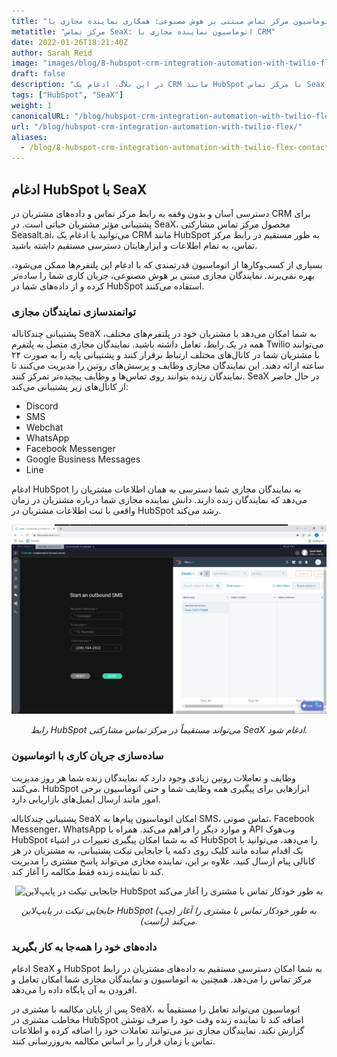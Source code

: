 ```yaml
---
title: "اتوماسیون مرکز تماس مبتنی بر هوش مصنوعی: همکاری نماینده مجازی با CRM"
metatitle: "مرکز تماس SeaX: اتوماسیون نماینده مجازی با CRM"
date: 2022-01-26T18:21:40Z
author: Sarah Reid
image: "images/blog/8-hubspot-crm-integration-automation-with-twilio-flex-contact-center/flex-hubspot.png"
draft: false
description: "در این بلاگ، ادغام یک CRM مانند HubSpot با مرکز تماس Seax را بررسی می‌کنیم که دسترسی مستقیم به تمام اطلاعات و ابزارهایتان را فراهم می‌کند."
tags: ["HubSpot", "SeaX"]
weight: 1  
canonicalURL: "/blog/hubspot-crm-integration-automation-with-twilio-flex/"
url: "/blog/hubspot-crm-integration-automation-with-twilio-flex/"
aliases: 
  - /blog/8-hubspot-crm-integration-automation-with-twilio-flex-contact-center/
---
```


## ادغام HubSpot با SeaX

دسترسی آسان و بدون وقفه به رابط مرکز تماس و داده‌های مشتریان در CRM برای پشتیبانی مؤثر مشتریان حیاتی است. در SeaX، محصول مرکز تماس مشارکتی Seasalt.ai، می‌توانید با ادغام یک CRM مانند HubSpot به طور مستقیم در رابط مرکز تماس، به تمام اطلاعات و ابزارهایتان دسترسی مستقیم داشته باشید.

بسیاری از کسب‌وکارها از اتوماسیون قدرتمندی که با ادغام این پلتفرم‌ها ممکن می‌شود، بهره نمی‌برند. نمایندگان مجازی مبتنی بر هوش مصنوعی، جریان کاری شما را ساده‌تر کرده و از داده‌های شما در HubSpot استفاده می‌کنند.

### توانمندسازی نمایندگان مجازی

پشتیبانی چندکاناله SeaX به شما امکان می‌دهد با مشتریان خود در پلتفرم‌های مختلف، همه در یک رابط، تعامل داشته باشید. نمایندگان مجازی متصل به پلتفرم Twilio می‌توانند با مشتریان شما در کانال‌های مختلف ارتباط برقرار کنند و پشتیبانی پایه را به صورت ۲۴ ساعته ارائه دهند. این نمایندگان مجازی وظایف و پرسش‌های روتین را مدیریت می‌کنند تا نمایندگان زنده بتوانند روی تماس‌ها و وظایف پیچیده‌تر تمرکز کنند. SeaX در حال حاضر از کانال‌های زیر پشتیبانی می‌کند:

- Discord
- SMS
- Webchat
- WhatsApp
- Facebook Messenger
- Google Business Messages
- Line

ادغام HubSpot به نمایندگان مجازی شما دسترسی به همان اطلاعات مشتریان را می‌دهد که نمایندگان زنده دارند. دانش نماینده مجازی شما درباره مشتریان در زمان واقعی با ثبت اطلاعات مشتریان در HubSpot رشد می‌کند.

<center>
<img src="/images/blog/8-hubspot-crm-integration-automation-with-twilio-flex-contact-center/hubspot.png" alt="رابط HubSpot می‌تواند مستقیماً در مرکز تماس مشارکتی SeaX ادغام شود"/>

*رابط HubSpot می‌تواند مستقیماً در مرکز تماس مشارکتی SeaX ادغام شود.*
</center>

### ساده‌سازی جریان کاری با اتوماسیون

وظایف و تعاملات روتین زیادی وجود دارد که نمایندگان زنده شما هر روز مدیریت می‌کنند. HubSpot ابزارهایی برای پیگیری همه وظایف شما و حتی اتوماسیون برخی امور مانند ارسال ایمیل‌های بازاریابی دارد.

پشتیبانی چندکاناله SeaX امکان اتوماسیون پیام‌ها به SMS، تماس صوتی، Facebook Messenger، WhatsApp و موارد دیگر را فراهم می‌کند. همراه با API وب‌هوک HubSpot که به شما امکان پیگیری تغییرات در اشیاء HubSpot را می‌دهد، می‌توانید با یک اقدام ساده مانند کلیک روی دکمه یا جابجایی تیکت پشتیبانی، به مشتریان در هر کانالی پیام ارسال کنید. علاوه بر این، نماینده مجازی می‌تواند پاسخ مشتری را مدیریت کند تا نماینده زنده فقط مکالمه را آغاز کند.

<center>
<img src="/images/blog/8-hubspot-crm-integration-automation-with-twilio-flex-contact-center/ticket-auto.gif" alt="جابجایی تیکت در پایپ‌لاین HubSpot به طور خودکار تماس با مشتری را آغاز می‌کند"/>

*جابجایی تیکت در پایپ‌لاین HubSpot (چپ) به طور خودکار تماس با مشتری را آغاز می‌کند (راست).*
</center>

### داده‌های خود را همه‌جا به کار بگیرید

ادغام SeaX و HubSpot به شما امکان دسترسی مستقیم به داده‌های مشتریان در رابط مرکز تماس را می‌دهد. همچنین به اتوماسیون و نمایندگان مجازی شما امکان تعامل و افزودن به آن پایگاه داده را می‌دهد.

پس از پایان مکالمه با مشتری در SeaX، اتوماسیون می‌تواند تعامل را مستقیماً به مخاطب مشتری در HubSpot اضافه کند تا نماینده زنده وقت خود را صرف نوشتن گزارش نکند. نمایندگان مجازی نیز می‌توانند تعاملات خود را اضافه کرده و اطلاعات تماس یا زمان قرار را بر اساس مکالمه به‌روزرسانی کنند.
